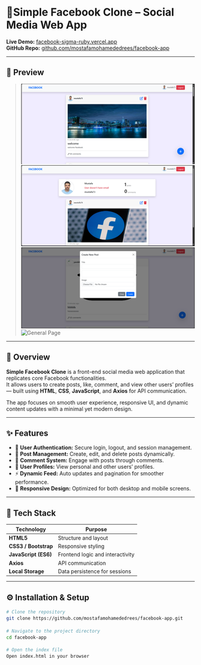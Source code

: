 # 💬Simple Facebook Clone – Social Media Web App

**Live Demo:** [facebook-sigma-ruby.vercel.app](https://facebook-sigma-ruby.vercel.app/)  
**GitHub Repo:** [github.com/mostafamohamededrees/facebook-app](https://github.com/mostafamohamededrees/facebook-app)

---

## 📸 Preview
> ![Home Page](/screenshots/home.png)
> ![Profile Page](/screenshots/profile.png)
> ![add Posts](/screenshots/add.png)
> ![General Page](/Screenshots/Screenshot(470).png)


---

## 🚀 Overview

**Simple Facebook Clone** is a front-end social media web application that replicates core Facebook functionalities.  
It allows users to create posts, like, comment, and view other users’ profiles — built using **HTML**, **CSS**, **JavaScript**, and **Axios** for API communication.

The app focuses on smooth user experience, responsive UI, and dynamic content updates with a minimal yet modern design.

---

## ✨ Features

- 🔐 **User Authentication:** Secure login, logout, and session management.  
- 📝 **Post Management:** Create, edit, and delete posts dynamically.  
- 💬 **Comment System:** Engage with posts through comments.  
- 👤 **User Profiles:** View personal and other users’ profiles.  
- ⚡ **Dynamic Feed:** Auto updates and pagination for smoother performance.  
- 📱 **Responsive Design:** Optimized for both desktop and mobile screens.  

---

## 🧠 Tech Stack

| Technology | Purpose |
|-------------|----------|
| **HTML5** | Structure and layout |
| **CSS3 / Bootstrap** | Responsive styling |
| **JavaScript (ES6)** | Frontend logic and interactivity |
| **Axios** | API communication |
| **Local Storage** | Data persistence for sessions |

---

## ⚙️ Installation & Setup

```bash
# Clone the repository
git clone https://github.com/mostafamohamededrees/facebook-app.git

# Navigate to the project directory
cd facebook-app

# Open the index file
Open index.html in your browser
